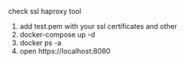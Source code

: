 check ssl haproxy tool



1. add test.pem with your ssl certificates and other
2. docker-compose up -d 
3. docker ps -a
4. open https://localhost:8080 

